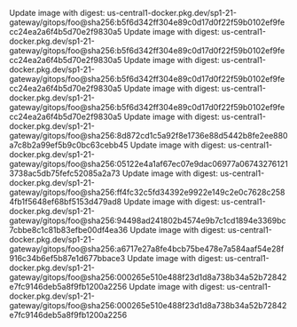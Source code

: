 Update image with digest: us-central1-docker.pkg.dev/sp1-21-gateway/gitops/foo@sha256:b5f6d342ff304e89c0d17d0f22f59b0102ef9fecc24ea2a6f4b5d70e2f9830a5 
Update image with digest: us-central1-docker.pkg.dev/sp1-21-gateway/gitops/foo@sha256:b5f6d342ff304e89c0d17d0f22f59b0102ef9fecc24ea2a6f4b5d70e2f9830a5 
Update image with digest: us-central1-docker.pkg.dev/sp1-21-gateway/gitops/foo@sha256:b5f6d342ff304e89c0d17d0f22f59b0102ef9fecc24ea2a6f4b5d70e2f9830a5 
Update image with digest: us-central1-docker.pkg.dev/sp1-21-gateway/gitops/foo@sha256:b5f6d342ff304e89c0d17d0f22f59b0102ef9fecc24ea2a6f4b5d70e2f9830a5 
Update image with digest: us-central1-docker.pkg.dev/sp1-21-gateway/gitops/foo@sha256:8d872cd1c5a92f8e1736e88d5442b8fe2ee880a7c8b2a99ef5b9c0bc63cebb45 
Update image with digest: us-central1-docker.pkg.dev/sp1-21-gateway/gitops/foo@sha256:05122e4a1af67ec07e9dac06977a067432761213738ac5db75fefc52085a2a73 
Update image with digest: us-central1-docker.pkg.dev/sp1-21-gateway/gitops/foo@sha256:ff4fc32c5fd34392e9922e149c2e0c7628c2584fb1f5648ef68bf5153d479ad8 
Update image with digest: us-central1-docker.pkg.dev/sp1-21-gateway/gitops/foo@sha256:94498ad241802b4574e9b7c1cd1894e3369bc7cbbe8c1c81b83efbe00df4ea36 
Update image with digest: us-central1-docker.pkg.dev/sp1-21-gateway/gitops/foo@sha256:a6717e27a8fe4bcb75be478e7a584aaf54e28f916c34b6ef5b87e1d677bbace3 
Update image with digest: us-central1-docker.pkg.dev/sp1-21-gateway/gitops/foo@sha256:000265e510e488f23d1d8a738b34a52b72842e7fc9146deb5a8f9fb1200a2256 
Update image with digest: us-central1-docker.pkg.dev/sp1-21-gateway/gitops/foo@sha256:000265e510e488f23d1d8a738b34a52b72842e7fc9146deb5a8f9fb1200a2256 
